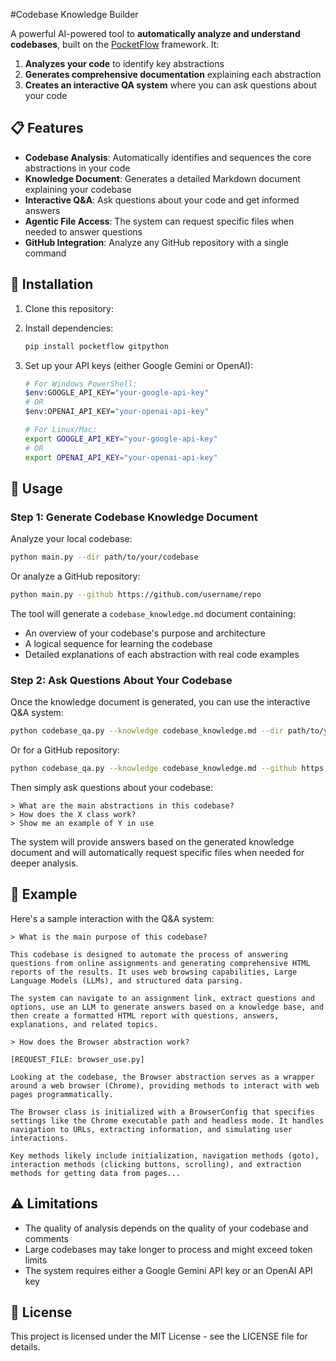 #Codebase Knowledge Builder

A powerful AI-powered tool to **automatically analyze and understand codebases**, built on the [PocketFlow](https://github.com/the-pocket/PocketFlow) framework. It:

1. **Analyzes your code** to identify key abstractions
2. **Generates comprehensive documentation** explaining each abstraction
3. **Creates an interactive QA system** where you can ask questions about your code

## 📋 Features

- **Codebase Analysis**: Automatically identifies and sequences the core abstractions in your code
- **Knowledge Document**: Generates a detailed Markdown document explaining your codebase
- **Interactive Q&A**: Ask questions about your code and get informed answers
- **Agentic File Access**: The system can request specific files when needed to answer questions
- **GitHub Integration**: Analyze any GitHub repository with a single command

## 🔧 Installation

1. Clone this repository:
   

2. Install dependencies:
   ```bash
   pip install pocketflow gitpython
   ```

3. Set up your API keys (either Google Gemini or OpenAI):
   ```bash
   # For Windows PowerShell:
   $env:GOOGLE_API_KEY="your-google-api-key"
   # OR
   $env:OPENAI_API_KEY="your-openai-api-key"
   
   # For Linux/Mac:
   export GOOGLE_API_KEY="your-google-api-key"
   # OR
   export OPENAI_API_KEY="your-openai-api-key"
   ```

## 🚀 Usage

### Step 1: Generate Codebase Knowledge Document

Analyze your local codebase:
```bash
python main.py --dir path/to/your/codebase
```

Or analyze a GitHub repository:
```bash
python main.py --github https://github.com/username/repo
```

The tool will generate a `codebase_knowledge.md` document containing:
- An overview of your codebase's purpose and architecture
- A logical sequence for learning the codebase
- Detailed explanations of each abstraction with real code examples

### Step 2: Ask Questions About Your Codebase

Once the knowledge document is generated, you can use the interactive Q&A system:

```bash
python codebase_qa.py --knowledge codebase_knowledge.md --dir path/to/your/codebase
```

Or for a GitHub repository:
```bash
python codebase_qa.py --knowledge codebase_knowledge.md --github https://github.com/username/repo
```

Then simply ask questions about your codebase:
```
> What are the main abstractions in this codebase?
> How does the X class work?
> Show me an example of Y in use
```

The system will provide answers based on the generated knowledge document and will automatically request specific files when needed for deeper analysis.

## 📝 Example

Here's a sample interaction with the Q&A system:

```
> What is the main purpose of this codebase?

This codebase is designed to automate the process of answering questions from online assignments and generating comprehensive HTML reports of the results. It uses web browsing capabilities, Large Language Models (LLMs), and structured data parsing.

The system can navigate to an assignment link, extract questions and options, use an LLM to generate answers based on a knowledge base, and then create a formatted HTML report with questions, answers, explanations, and related topics.

> How does the Browser abstraction work?

[REQUEST_FILE: browser_use.py]

Looking at the codebase, the Browser abstraction serves as a wrapper around a web browser (Chrome), providing methods to interact with web pages programmatically.

The Browser class is initialized with a BrowserConfig that specifies settings like the Chrome executable path and headless mode. It handles navigation to URLs, extracting information, and simulating user interactions.

Key methods likely include initialization, navigation methods (goto), interaction methods (clicking buttons, scrolling), and extraction methods for getting data from pages...
```

## ⚠️ Limitations

- The quality of analysis depends on the quality of your codebase and comments
- Large codebases may take longer to process and might exceed token limits
- The system requires either a Google Gemini API key or an OpenAI API key

## 📄 License

This project is licensed under the MIT License - see the LICENSE file for details.
